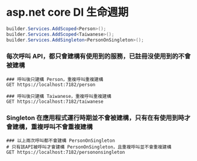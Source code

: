# asp.net core DI 生命週期

```csharp
builder.Services.AddScoped<Person>();
builder.Services.AddScoped<Taiwanese>();
builder.Services.AddSingleton<PersonOnSingleton>();
```
### 每次呼叫 API，都只會建構有使用到的服務，已註冊沒使用到的不會被建構
```http request
### 呼叫後只建構 Person，重複呼叫重複建構
GET https://localhost:7182/person
```

```http request
### 呼叫後只建構 Taiwanese，重複呼叫重複建構
GET https://localhost:7182/taiwanese
```

### Singleton 在應用程式運行時期並不會被建構，只有在有使用到時才會建構，重複呼叫不會重複建構
```http request
### 以上兩次呼叫都不會建構 PersonOnSingleton
# 只有該API被呼叫才會建構 PersonOnSingleton，且重複呼叫並不會重複建構
GET https://localhost:7182/persononsingleton
```
